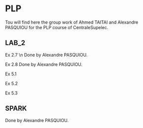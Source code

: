 # PLP

Tou will find here the group work of Ahmed TAITAI and Alexandre PASQUIOU for the PLP course of CentraleSupelec.

## LAB_2

Ex 2.7 \n
Done by Alexandre PASQUIOU.

Ex 2.8
Done by Alexandre PASQUIOU.

Ex 5.1


Ex 5.2


Ex 5.3



## SPARK

Done by Alexandre PASQUIOU.
